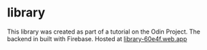# library
This library was created as part of a tutorial on the Odin Project. The backend in built with Firebase.
Hosted at [library-60e4f.web.app](library-60e4f.web.app)

